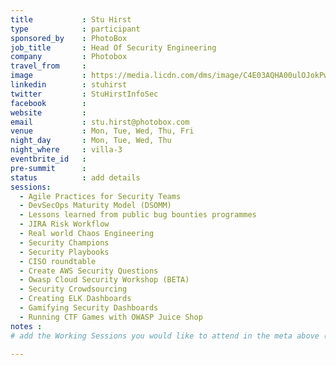 ```yaml
---
title           : Stu Hirst
type            : participant
sponsored_by    : PhotoBox
job_title       : Head Of Security Engineering
company         : Photobox
travel_from     :
image           : https://media.licdn.com/dms/image/C4E03AQHA00ulOJokPw/profile-displayphoto-shrink_800_800/0?e=1533168000&v=beta&t=tS30-ebCva3txzutmvdmpz7WD-TH4NukoK4a8x4aLcg
linkedin        : stuhirst
twitter         : StuHirstInfoSec
facebook        :
website         :
email           : stu.hirst@photobox.com
venue           : Mon, Tue, Wed, Thu, Fri
night_day       : Mon, Tue, Wed, Thu
night_where     : villa-3
eventbrite_id   :
pre-summit      :
status          : add details
sessions:
  - Agile Practices for Security Teams
  - DevSecOps Maturity Model (DSOMM)
  - Lessons learned from public bug bounties programmes
  - JIRA Risk Workflow
  - Real world Chaos Engineering
  - Security Champions
  - Security Playbooks
  - CISO roundtable
  - Create AWS Security Questions
  - Owasp Cloud Security Workshop (BETA)
  - Security Crowdsourcing
  - Creating ELK Dashboards
  - Gamifying Security Dashboards
  - Running CTF Games with OWASP Juice Shop
notes :
# add the Working Sessions you would like to attend in the meta above (use the session's title) e.g. sessions (one per line): -Security Playbooks Diagrams -Hackathon Daily Sessions

---
```


<!-- put more details about participant here -->
